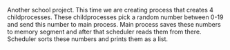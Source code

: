 Another school project. This time we are creating process that creates 4 childprocesses. These childprocesses pick a random number between 0-19 and send this number to main process. Main process saves these numbers to memory segment and after that scheduler reads them from there. Scheduler sorts these numbers and prints them as a list.
